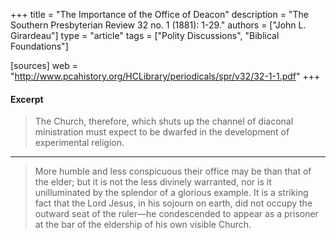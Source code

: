 +++
title = "The Importance of the Office of Deacon"
description = "The Southern Presbyterian Review 32 no. 1 (1881): 1-29."
authors = ["John L. Girardeau"]
type = "article"
tags = ["Polity Discussions", "Biblical Foundations"]

[sources]
web = "http://www.pcahistory.org/HCLibrary/periodicals/spr/v32/32-1-1.pdf"
+++

#### Excerpt

> The Church, therefore, which shuts up the channel of diaconal ministration must expect to be dwarfed in the development of experimental religion.

------

> More humble and less conspicuous their office may be than that of the elder; but it is not the less divinely warranted, nor is it unilluminated by the splendor of a glorious example. It is a striking fact that the Lord Jesus, in his sojourn on earth, did not occupy the outward seat of the ruler—he condescended to appear as a prisoner at the bar of the eldership of his own visible Church.